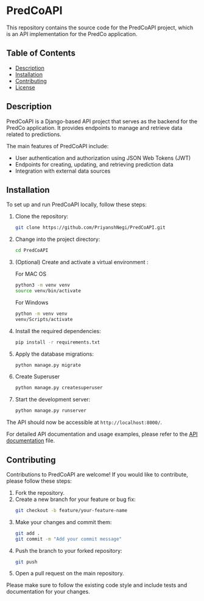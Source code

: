 # PredCoAPI

This repository contains the source code for the PredCoAPI project, which is an API implementation for the PredCo application.

## Table of Contents

- [Description](#description)
- [Installation](#installation)
- [Contributing](#contributing)
- [License](#license)

## Description

PredCoAPI is a Django-based API project that serves as the backend for the PredCo application. It provides endpoints to manage and retrieve data related to predictions.

The main features of PredCoAPI include:

- User authentication and authorization using JSON Web Tokens (JWT)
- Endpoints for creating, updating, and retrieving prediction data
- Integration with external data sources

## Installation

To set up and run PredCoAPI locally, follow these steps:

1. Clone the repository:

   ```bash
   git clone https://github.com/PriyanshNegi/PredCoAPI.git
   ```

2. Change into the project directory:

   ```bash
   cd PredCoAPI
   ```

3. (Optional) Create and activate a virtual environment :
   
   For MAC OS
   ```bash
   python3 -m venv venv
   source venv/bin/activate
   ```
   
   For Windows
   ```bash
   python -m venv venv
   venv/Scripts/activate
   ```

5. Install the required dependencies:

   ```bash
   pip install -r requirements.txt
   ```

6. Apply the database migrations:

   ```bash
   python manage.py migrate
   ```

7. Create Superuser
   
   ```bash
   python manage.py createsuperuser
   ```

8. Start the development server:

   ```bash
   python manage.py runserver
   ```

The API should now be accessible at `http://localhost:8000/`.


For detailed API documentation and usage examples, please refer to the [API documentation](API_DOCUMENTATION.md) file.

## Contributing

Contributions to PredCoAPI are welcome! If you would like to contribute, please follow these steps:

1. Fork the repository.
2. Create a new branch for your feature or bug fix:
   ```bash
   git checkout -b feature/your-feature-name
   ```
3. Make your changes and commit them:
   ```bash
   git add .
   git commit -m "Add your commit message"
   ```
4. Push the branch to your forked repository:
   ```bash
   git push 
   ```
5. Open a pull request on the main repository.

Please make sure to follow the existing code style and include tests and documentation for your changes.

